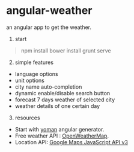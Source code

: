 angular-weather
===============

an angular app to get the weather.

1. start
> npm install
> bower install
> grunt serve

2. simple features

- language options
- unit options
- city name auto-completion
- dynamic enable/disable search button
- forecast 7 days weather of selected city
- weather details of one certain day

3. resources

- Start with [yoman](https://github.com/yeoman/yo) angular generator.
- Free weather API : [OpenWeatherMap](http://openweathermap.org/api ).
- Location API: [Google Maps JavaScript API v3](https://developers.google.com/maps/)
